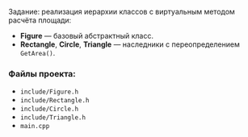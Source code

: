 Задание: реализация иерархии классов с виртуальным методом расчёта площади:
- **Figure** — базовый абстрактный класс.
- **Rectangle**, **Circle**, **Triangle** — наследники с переопределением `GetArea()`.

### Файлы проекта:
- `include/Figure.h`
- `include/Rectangle.h`
- `include/Circle.h`
- `include/Triangle.h`
- `main.cpp`
